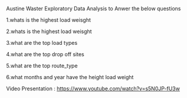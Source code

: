 Austine Waster Exploratory Data Analysis to Anwer the below questions




1.whats is the highest load weisght 



2.whats is the highest load weisght 


3.what are the top load  types 


4.what are the top drop off sites  


5.what are the top route_type  



6.what months and year have the height load weight


Video Presentation :  https://www.youtube.com/watch?v=s5N0JP-fU3w




